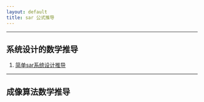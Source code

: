```yaml
---
layout: default
title: sar 公式推导
---
```


-----
## 系统设计的数学推导

1. [简单sar系统设计推导](/radar_math/radar_sys/radar_sys1/radar_sys1/index.html)
-----

## 成像算法数学推导